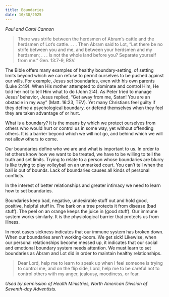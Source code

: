 ```yaml
---
title: Boundaries
date: 10/30/2025
---
```


_Paul and Carol Cannon_

> <p></p>
> There was strife between the herdsmen of Abram’s cattle and the herdsmen of Lot’s cattle. . . . Then Abram said to Lot, “Let there be no strife between you and me, and between your herdsmen and my herdsmen; . . . Is not the whole land before you? Separate yourself from me.” Gen. 13:7-9, RSV.

The Bible offers many examples of healthy boundary-setting, of setting limits beyond which we can refuse to permit ourselves to be pushed against our wills. For example, Jesus set boundaries, even with his own parents (Luke 2:49). When His mother attempted to dominate and control Him, He told her not to tell Him what to do (John 2:4). As Peter tried to manage Jesus’ behavior, Jesus replied, “Get away from me, Satan! You are an obstacle in my way” (Matt. 16:23, TEV). Yet many Christians feel guilty if they define a psychological boundary, or defend themselves when they feel they are taken advantage of or hurt.

What is a boundary? It is the means by which we protect ourselves from others who would hurt or control us in some way, yet without offending others. It is a barrier beyond which we will not go, and behind which we will not allow others to come.

Our boundaries define who we are and what is important to us. In order to let others know how we want to be treated, we have to be willing to tell the truth and set limits. Trying to relate to a person whose boundaries are blurry is like trying to play volleyball on an unmarked court. You can’t tell when the ball is out of bounds. Lack of boundaries causes all kinds of personal conflicts.

In the interest of better relationships and greater intimacy we need to learn how to set boundaries.

Boundaries keep bad, negative, undesirable stuff out and hold good, positive, helpful stuff in. The bark on a tree protects it from disease (bad stuff). The peel on an orange keeps the juice in (good stuff). Our immune system works similarly. It is the physiological barrier that protects us from illness.

In most cases sickness indicates that our immune system has broken down. When our boundaries aren’t working-boom. We get sick! Likewise, when our personal relationships become messed up, it indicates that our social and emotional boundary system needs attention. We must learn to set boundaries as Abram and Lot did in order to maintain healthy relationships.

> <callout></callout>
> Dear Lord, help me to learn to speak up when I feel someone is trying to control me, and on the flip side, Lord, help me to be careful not to control others with my anger, jealousy, moodiness, or fear.

_Used by permission of Health Ministries, North American Division of Seventh-day Adventists._
